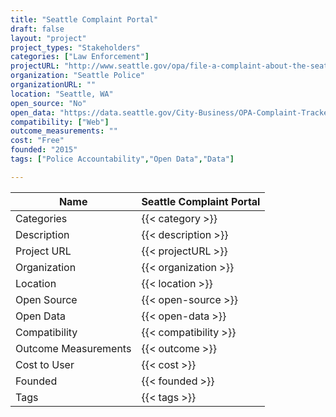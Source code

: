 ```yaml
---
title: "Seattle Complaint Portal"
draft: false
layout: "project"
project_types: "Stakeholders"
categories: ["Law Enforcement"]
projectURL: "http://www.seattle.gov/opa/file-a-complaint-about-the-seattle-police"
organization: "Seattle Police"
organizationURL: ""
location: "Seattle, WA"
open_source: "No"
open_data: "https://data.seattle.gov/City-Business/OPA-Complaint-Tracker/pafy-bfmu" 
compatibility: ["Web"]
outcome_measurements: ""
cost: "Free"
founded: "2015"
tags: ["Police Accountability","Open Data","Data"]

---
```



Name                    |  Seattle Complaint Portal    
------------------------|----
Categories              | {{< category >}} 
Description             | {{< description >}} 
Project URL             | {{< projectURL >}} 
Organization            | {{< organization >}} 
Location                | {{< location >}} 
Open Source             | {{< open-source >}} 
Open Data               | {{< open-data >}} 
Compatibility           | {{< compatibility >}} 
Outcome Measurements    | {{< outcome >}} 
Cost to User            | {{< cost >}} 
Founded                 | {{< founded >}} 
Tags                    | {{< tags >}} 

